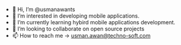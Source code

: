 - 👋 Hi, I’m @usmanawants
- 👀 I’m interested in developing mobile applications.
- 🌱 I’m currently learning hybird mobile applications development.
- 💞️ I’m looking to collaborate on open source projects
- 📫 How to reach me -> usman.awan@techno-soft.com

<!---
usmanawants/usmanawants is a ✨ special ✨ repository because its `README.md` (this file) appears on your GitHub profile.
You can click the Preview link to take a look at your changes.
--->
